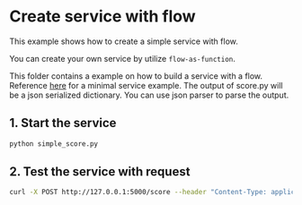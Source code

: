 # Create service with flow

This example shows how to create a simple service with flow.

You can create your own service by utilize `flow-as-function`.

This folder contains a example on how to build a service with a flow.
Reference [here](./simple_score.py) for a minimal service example.
The output of score.py will be a json serialized dictionary.
You can use json parser to parse the output.

## 1. Start the service

```bash
python simple_score.py
```

## 2. Test the service with request

```bash
curl -X POST http://127.0.0.1:5000/score --header "Content-Type: application/json" --data '{"flow_input": "some_flow_input", "node_input": "some_node_input"}'
```
